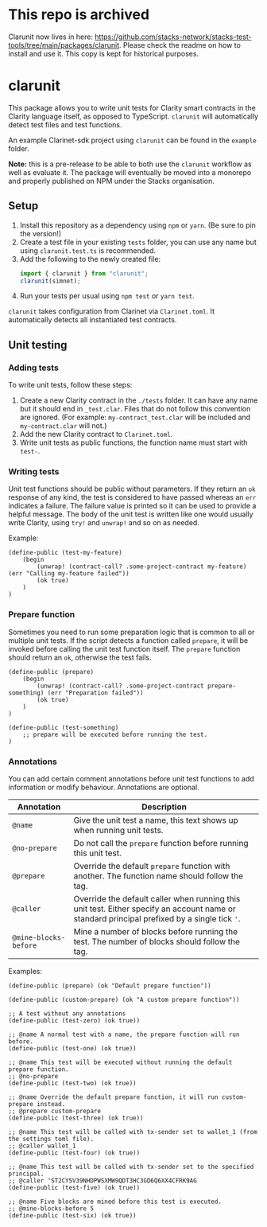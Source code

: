 # This repo is archived

Clarunit now lives in here: https://github.com/stacks-network/stacks-test-tools/tree/main/packages/clarunit.
Please check the readme on how to install and use it. This copy is kept for
historical purposes.

# clarunit

This package allows you to write unit tests for Clarity smart contracts in the 
Clarity language itself, as opposed to TypeScript. `clarunit` will automatically
detect test files and test functions.

An example Clarinet-sdk project using `clarunit` can be found in the `example`
folder.

**Note:** this is a pre-release to be able to both use the `clarunit` workflow
as well as evaluate it. The package will eventually be moved into a monorepo
and properly published on NPM under the Stacks organisation.

## Setup

1. Install this repository as a dependency using `npm` or `yarn`. (Be sure to
   pin the version!)
2. Create a test file in your existing `tests` folder, you can use any name but
   using `clarunit.test.ts` is recommended.
3. Add the following to the newly created file:
   ```ts
   import { clarunit } from "clarunit";
   clarunit(simnet);
   ```
4. Run your tests per usual using `npm test` or `yarn test`.

`clarunit` takes configuration from Clarinet via `Clarinet.toml`. It
automatically detects all instantiated test contracts.

## Unit testing

### Adding tests

To write unit tests, follow these steps:

1. Create a new Clarity contract in the `./tests` folder. It can have any name
   but it should end in `_test.clar`. Files that do not follow this convention
   are ignored. (For example: `my-contract_test.clar` will be included and
   `my-contract.clar` will not.)
2. Add the new Clarity contract to `Clarinet.toml`.
3. Write unit tests as public functions, the function name must start with
   `test-`.

### Writing tests

Unit test functions should be public without parameters. If they return an `ok`
response of any kind, the test is considered to have passed whereas an `err`
indicates a failure. The failure value is printed so it can be used to provide a
helpful message. The body of the unit test is written like one would usually
write Clarity, using `try!` and `unwrap!` and so on as needed.

Example:

```clarity
(define-public (test-my-feature)
	(begin
		(unwrap! (contract-call? .some-project-contract my-feature) (err "Calling my-feature failed"))
		(ok true)
	)
)
```

### Prepare function

Sometimes you need to run some preparation logic that is common to all or
multiple unit tests. If the script detects a function called `prepare`, it will
be invoked before calling the unit test function itself. The `prepare` function
should return an `ok`, otherwise the test fails.

```clarity
(define-public (prepare)
	(begin
		(unwrap! (contract-call? .some-project-contract prepare-something) (err "Preparation failed"))
		(ok true)
	)
)

(define-public (test-something)
	;; prepare will be executed before running the test.
)
```

### Annotations

You can add certain comment annotations before unit test functions to add
information or modify behaviour. Annotations are optional.

| Annotation            | Description                                                                                                                                  |
|-----------------------|----------------------------------------------------------------------------------------------------------------------------------------------|
| `@name`               | Give the unit test a name, this text shows up when running unit tests.                                                                       |
| `@no-prepare`         | Do not call the `prepare` function before running this unit test.                                                                            |
| `@prepare`            | Override the default `prepare` function with another. The function name should follow the tag.                                               |
| `@caller`             | Override the default caller when running this unit test. Either specify an account name or standard principal prefixed by a single tick `'`. |
| `@mine-blocks-before` | Mine a number of blocks before running the test. The number of blocks should follow the tag.                                                 |

Examples:

```clarity
(define-public (prepare) (ok "Default prepare function"))

(define-public (custom-prepare) (ok "A custom prepare function"))

;; A test without any annotations
(define-public (test-zero) (ok true))

;; @name A normal test with a name, the prepare function will run before.
(define-public (test-one) (ok true))

;; @name This test will be executed without running the default prepare function.
;; @no-prepare
(define-public (test-two) (ok true))

;; @name Override the default prepare function, it will run custom-prepare instead.
;; @prepare custom-prepare
(define-public (test-three) (ok true))

;; @name This test will be called with tx-sender set to wallet_1 (from the settings toml file).
;; @caller wallet_1
(define-public (test-four) (ok true))

;; @name This test will be called with tx-sender set to the specified principal.
;; @caller 'ST2CY5V39NHDPWSXMW9QDT3HC3GD6Q6XX4CFRK9AG
(define-public (test-five) (ok true))

;; @name Five blocks are mined before this test is executed.
;; @mine-blocks-before 5
(define-public (test-six) (ok true))
```
